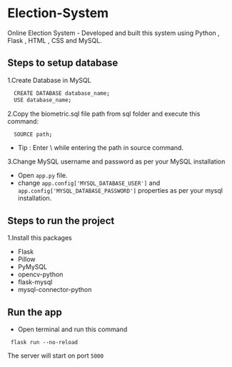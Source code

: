 # Election-System
Online Election System - Developed  and built this system using Python , Flask , HTML , CSS and MySQL. 



 

## Steps to setup database  

1.Create Database in MySQL

```bash
  CREATE DATABASE database_name;
  USE database_name;
```

2.Copy the biometric.sql file path from sql folder and execute this command:

```bash
  SOURCE path;
```
- Tip : Enter \ while entering the path in source command.

3.Change MySQL username and password as per your MySQL installation

- Open `app.py` file.
- change `app.config['MYSQL_DATABASE_USER']` and `app.config['MYSQL_DATABASE_PASSWORD']`  properties as per your mysql installation.

## Steps to run the project

1.Install this packages  
- Flask                  
- Pillow                 
- PyMySQL                
- opencv-python
- flask-mysql
- mysql-connector-python

## Run the app

- Open terminal and run this command 
```
 flask run --no-reload
```
The server will start on port `5000`



   
    

